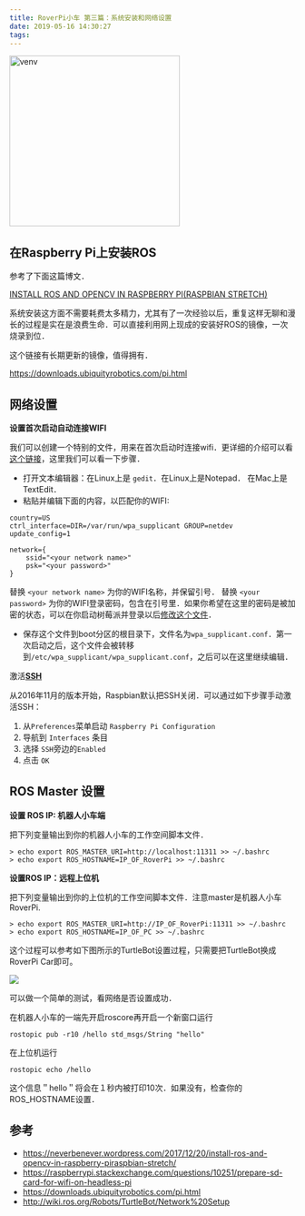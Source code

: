 ```yaml
---
title: RoverPi小车 第三篇：系统安装和网络设置
date: 2019-05-16 14:30:27
tags:
---
```


<img src="https://cdn.instructables.com/FPN/U31F/HBNXVG6G/FPNU31FHBNXVG6G.LARGE.jpg" alt="venv" style="height:300px;" align="middle">

<!--more-->

## 在Raspberry Pi上安装ROS

参考了下面这篇博文．

[INSTALL ROS AND OPENCV IN RASPBERRY PI(RASPBIAN STRETCH)](https://neverbenever.wordpress.com/2017/12/20/install-ros-and-opencv-in-raspberry-piraspbian-stretch/)

系统安装这方面不需要耗费太多精力，尤其有了一次经验以后，重复这样无聊和漫长的过程是实在是浪费生命．可以直接利用网上现成的安装好ROS的镜像，一次烧录到位．

这个链接有长期更新的镜像，值得拥有．

https://downloads.ubiquityrobotics.com/pi.html

## 网络设置

**设置首次启动自动连接WIFI**

我们可以创建一个特别的文件，用来在首次启动时连接wifi．更详细的介绍可以看[这个链接](https://raspberrypi.stackexchange.com/questions/10251/prepare-sd-card-for-wifi-on-headless-pi)，这里我们可以看一下步骤．


- 打开文本编辑器：在Linux上是 `gedit`．在Linux上是Notepad． 在Mac上是TextEdit．
- 粘贴并编辑下面的内容，以匹配你的WIFI:

```
country=US
ctrl_interface=DIR=/var/run/wpa_supplicant GROUP=netdev
update_config=1

network={
    ssid="<your network name>"
    psk="<your password>"
}
```

替换 `<your network name>` 为你的WIFI名称，并保留引号． 替换 `<your password>` 为你的WIFI登录密码，包含在引号里．如果你希望在这里的密码是被加密的状态，可以在你启动树莓派并登录以后[修改这个文件](https://unix.stackexchange.com/questions/278946/hiding-passwords-in-wpa-supplicant-conf-with-wpa-eap-and-mschap-v2)．


- 保存这个文件到boot分区的根目录下，文件名为`wpa_supplicant.conf`．第一次启动之后，这个文件会被转移到`/etc/wpa_supplicant/wpa_supplicant.conf`，之后可以在这里继续编辑．

激活[**SSH**](https://www.raspberrypi.org/documentation/remote-access/ssh/)

从2016年11月的版本开始，Raspbian默认把SSH关闭．可以通过如下步骤手动激活SSH：


1. 从`Preferences`菜单启动 `Raspberry Pi Configuration`
2. 导航到 `Interfaces` 条目
3. 选择 `SSH`旁边的`Enabled`
4. 点击 `OK`

## ROS Master 设置

**设置 ROS IP: 机器人小车端**

把下列变量输出到你的机器人小车的工作空间脚本文件．

```
> echo export ROS_MASTER_URI=http://localhost:11311 >> ~/.bashrc
> echo export ROS_HOSTNAME=IP_OF_RoverPi >> ~/.bashrc
```

**设置ROS IP：远程上位机**

把下列变量输出到你的上位机的工作空间脚本文件．注意master是机器人小车RoverPi.

```
> echo export ROS_MASTER_URI=http://IP_OF_RoverPi:11311 >> ~/.bashrc
> echo export ROS_HOSTNAME=IP_OF_PC >> ~/.bashrc
```

这个过程可以参考如下图所示的TurtleBot设置过程，只需要把TurtleBot换成RoverPi Car即可。

![](http://emanual.robotis.com/assets/images/platform/turtlebot3/software/network_configuration.png)

可以做一个简单的测试，看网络是否设置成功．

在机器人小车的一端先开启roscore再开启一个新窗口运行

```
rostopic pub -r10 /hello std_msgs/String "hello"
```

在上位机运行

```
rostopic echo /hello
```

这个信息＂hello＂将会在１秒内被打印10次．如果没有，检查你的ROS_HOSTNAME设置．

## 参考

- https://neverbenever.wordpress.com/2017/12/20/install-ros-and-opencv-in-raspberry-piraspbian-stretch/
- https://raspberrypi.stackexchange.com/questions/10251/prepare-sd-card-for-wifi-on-headless-pi
- https://downloads.ubiquityrobotics.com/pi.html
- http://wiki.ros.org/Robots/TurtleBot/Network%20Setup
